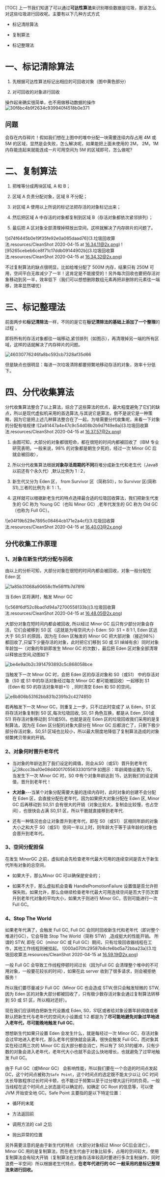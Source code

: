 [TOC]
上一节我们知道了可以通过**可达性算法**来识别哪些数据是垃圾，那该怎么对这些垃圾进行回收呢。主要有以下几种方式方式

* 标记清除算法

* 复制算法

* 标记整理法

# 一、标记清除算法
1. 先根据可达性算法标记出相应的可回收对象（图中黄色部分）

2. 对可回收的对象进行回收

操作起来确实很简单，也不用做移动数据的操作
![30f8bc4b9f2634c939940f4518b0e371](3.垃圾回收算法.resources/2EC3B112-8C2D-48D4-B79A-DAE514CCF657.png)

## 问题
会存在内存碎片！假如我们想在上图中的堆中分配一块需要连续内存占用 4M 或 5M 的区域，显然是会失败，怎么解决呢，如果能把上面未使用的 2M， 2M，1M 内存能连起来就能连成一片可用空间为 5M 的区域即可，怎么做呢?

# 二、复制算法
1. 把堆等分成两块区域, A 和 B；

2. 区域 A 负责分配对象，区域 B 不分配；

3. 对区域 A 使用以上所说的标记法把存活的对象标记出来；

4. 然后把区域 A 中存活的对象都复制到区域 B（存活对象都依次紧邻排列）；

5. 最后把 A 区对象全部清理掉释放出空间，这样就解决了内存碎片的问题了。

![d74f6445b0e19f35fe92e0a085daad76](3.垃圾回收算法.resources/CleanShot 2020-04-15 at 16.34.11@2x.png)
![95265cebeb6ce8f71c17ddb09144902b](3.垃圾回收算法.resources/CleanShot 2020-04-15 at 16.34.32@2x.png)

不过复制算法的缺点很明显，比如给堆分配了 500M 内存，结果只有 250M 可用，空间平白无故减少了一半！这肯定是不能接受的！另外每次回收也要把存活对象移动到另一半，效率低下（我们可以想想删除数组元素再把非删除的元素往一端移，效率显然堪忧）

# 三、标记整理法
前面两步和**标记清除法**一样，不同的是它在**标记清除法的基础上添加了一个整理**的过程 ，

即将所有的存活对象都往一端移动,紧邻排列（如图示），再清理掉另一端的所有区域，这样的话就解决了内存碎片的问题。

![46030776246fa8bc592cb7328af35d66](3.垃圾回收算法.resources/6A0D9950-2047-4962-AE64-1004835F540C.png)

但是缺点也很明显：每进一次垃圾清除都要频繁地移动存活的对象，效率十分低下。

# 四、分代收集算法
分代收集算法整合了以上算法，综合了这些算法的优点，最大程度避免了它们的缺点，所以是现代虚拟机采用的首选算法,与其说它是算法，倒不是说它是一种策略，因为它是把上述几种算法整合在了一起，为啥需要分代收集呢，来看一下对象的分配有啥规律
![2a81447a4e47c9c54d08b2b9d7f49e8a](3.垃圾回收算法.resources/CleanShot 2020-04-15 at 16.37.57@2x.png)

1. 由图可知，大部分的对象都很短命，都在很短的时间内都被回收了（IBM 专业研究表明，一般来说，98% 的对象都是朝生夕死的，经过一次 Minor GC 后就会被回收），

2. 所以分代收集算法根据**对象存活周期的不同**将堆分成新生代和老生代（Java8以前还有个永久代）,默认比例为 1 : 2，

3. 新生代又分为 Eden 区， from Survivor 区（简称S0），to Survivor 区(简称 S1),三者的比例为 8: 1 : 1，

4. 这样就可以根据新老生代的特点选择最合适的垃圾回收算法，我们把新生代发生的 GC 称为 Young GC（也叫 Minor GC）,老年代发生的 GC 称为 Old GC（也称为 Full GC）。

![e04f19b529e7895c08464cb171e2a4cf](3.垃圾回收算法.resources/CleanShot 2020-04-15 at 16.40.03@2x.png)

## 分代收集工作原理
### 1、对象在新生代的分配与回收

由以上的分析可知，大部分对象在很短的时间内都会被回收，对象一般分配在 Eden 区

![1a85b31068a90658c1fe56fffb7d78f6](3.垃圾回收算法.resources/97FE1A67-CCE6-4171-92C6-C3B7670624DC.png)

当 Eden 区将满时，触发 Minor GC

![c568f6df52c8bad1d94a72700558133b](3.垃圾回收算法.resources/CleanShot 2020-04-15 at 16.48.05@2x.png)

大部分对象在短时间内都会被回收, 所以经过 Minor GC 后只有少部分对象会存活，它们会被移到 S0 区（这就是为啥空间大小  Eden: S0: S1 = 8:1:1, Eden 区远大于 S0,S1 的原因，因为在 Eden 区触发的 Minor GC 把大部对象（接近98%）都回收了,只留下少量存活的对象，此时把它们移到 S0 或 S1 绰绰有余）同时对象年龄加一（对象的年龄即发生 Minor GC 的次数），最后把 Eden 区对象全部清理以释放出空间,动图如下

![be4e9a0b2c3914793892c5c868058bce](3.垃圾回收算法.resources/D011BBC6-33D7-478F-A983-3DBED6CA66DC.gif)

当触发下一次 Minor GC 时，会把 Eden 区的存活对象和 S0（或S1） 中的存活对象（S0 或 S1 中的存活对象经过每次 Minor GC 都可能被回收）一起移到 S1（Eden 和 S0 的存活对象年龄+1）, 同时清空 Eden 和 S0 的空间。

![e6b806b53162bb831b2391b2c4274850](3.垃圾回收算法.resources/DAD436CD-15ED-4BDA-9B8C-D6337DE0B8C7.gif)

若再触发下一次 Minor GC，则重复上一步，只不过此时变成了 从 Eden，S1 区将存活对象复制到 S0 区,每次垃圾回收, S0, S1 角色互换，都是从 Eden ,S0(或S1) 将存活对象移动到 S1(或S0)。也就是说在 Eden 区的垃圾回收我们采用的是复制算法，因为在 Eden 区分配的对象大部分在 Minor GC 后都消亡了，只剩下极少部分存活对象，S0,S1 区域也比较小，所以最大限度地降低了复制算法造成的对象频繁拷贝带来的开销。

### 2、对象何时晋升老年代

* 当对象的年龄达到了我们设定的阈值，则会从S0（或S1）晋升到老年代
![38ccc3ba10e08d400170556333015f19](3.垃圾回收算法.resources/B9A9A659-633A-49CB-B380-5D705F50EC69.gif)
如图示：年龄阈值设置为 15， 当发生下一次 Minor GC 时，S0 中有个对象年龄达到 15，达到我们的设定阈值，晋升到老年代！

* **大对象**---当某个对象分配需要大量的连续内存时，此时对象的创建不会分配在 Eden 区，会直接分配在老年代，因为如果把大对象分配在 Eden 区, Minor GC 后再移动到 S0,S1 会有很大的开销（对象比较大，复制会比较慢，也占空间），也很快会占满 S0,S1 区，所以干脆就直接移到老年代.

* 还有一种情况也会让对象晋升到老年代，即在 S0（或S1） 区相同年龄的对象大小之和大于 S0（或S1）空间一半以上时，则年龄大于等于该年龄的对象也会晋升到老年代。

### 3、空间分配担保

在发生 MinorGC 之前，虚拟机会先检查老年代最大可用的连续空间是否大于新生代所有对象的总空间，

* 如果大于，那么Minor GC 可以确保是安全的；

* 如果不大于，那么虚拟机会查看 HandlePromotionFailure 设置值是否允许担保失败。如果允许，那么会继续检查老年代最大可用连续空间是否大于历次晋升到老年代对象的平均大小，如果大于则进行 Minor GC，否则可能进行一次 Full GC。


### 4、Stop The World
如果老年代满了，会触发 Full GC, Full GC 会同时回收新生代和老年代（即对整个堆进行GC），它会导致 Stop The World（简称 STW）,造成挺大的性能开销。
所谓的 STW, 即在 GC（minor GC 或 Full GC）期间，只有垃圾回收器线程在工作，其他工作线程则被挂起。
![000a070fc29587b8cfe6bd5a72bba23a](3.垃圾回收算法.resources/CleanShot 2020-04-15 at 16.59.19@2x.png)

一般 Full GC 会导致工作线程停顿时间过长（因为Full GC 会清理整个堆中的不可用对象，一般要花较长的时间），如果在此 server 收到了很多请求，则会被拒绝服务！

所以我们要尽量减少 Full GC（Minor GC 也会造成 STW,但只会触发轻微的 STW,因为 Eden 区的对象大部分都被回收了，只有极少数存活对象会通过复制算法转移到 S0 或 S1 区，所以相对还好）。

现在我们应该明白把新生代设置成 Eden, S0，S1区或者给对象设置年龄阈值或者默认把新生代与老年代的空间大小设置成 1:2 都是为了**尽可能地避免对象过早地进入老年代，尽可能晚地触发 Full GC**。

想想新生代如果只设置 Eden 会发生什么，就是每经过一次 Minor GC，存活对象会过早地进入老年代，那么老年代很快就会装满，很快会触发 Full GC，而对象其实在经过两三次的 Minor GC 后大部分都会消亡，所以有了 S0,S1的缓冲，只有少数的对象会进入老年代，老年代大小也就不会这么快地增长，也就避免了过早地触发 Full GC。

由于 Full GC（或Minor GC） 会影响性能，所以我们要在一个合适的时间点发起 GC，这个时间点被称为`Safe Point`，这个时间点的选定既不能太少以让 GC 时间太长导致程序过长时间卡顿，也不能过于频繁以至于过分增大运行时的负荷。一般当线程在这个时间点上状态是可以确定的，如确定 GC Root 的信息等，可以使 JVM 开始安全地 GC。Safe Point 主要指的是以下特定位置：

* 循环的末尾

* 方法返回前

* 调用方法的 call 之后

* 抛出异常的位置 

另外需要注意的是由于新生代的特点（大部分对象经过 Minor GC后会消亡）， Minor GC 用的是复制算法，而在老生代由于对象比较多，占用的空间较大，使用复制算法会有较大开销（复制算法在对象存活率较高时要进行多次复制操作，同时浪费一半空间）所以根据老生代特点，**在老年代进行的 GC 一般采用的是标记整理法来进行回收。**